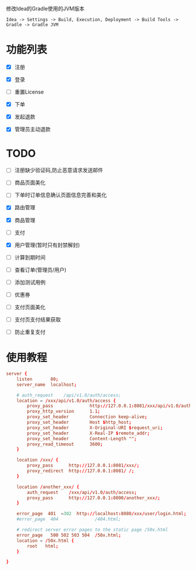 


修改Idea的Gradle使用的JVM版本
``` text
Idea -> Settings -> Build, Execution, Deployment -> Build Tools -> Gradle -> Gradle JVM 
```


# 功能列表
- [x] 注册
- [x] 登录
- [ ] 重置License
- [x] 下单
- [x] 发起退款
- [x] 管理员主动退款


# TODO
- [ ] 注册缺少验证码,防止恶意请求发送邮件
- [ ] 商品页面美化
- [ ] 下单时订单信息确认页面信息完善和美化

- [x] 路由管理
- [x] 商品管理
- [ ] 支付
- [x] 用户管理(暂时只有封禁解封)
- [ ] 计算到期时间
- [ ] 查看订单(管理员/用户)
- [ ] 添加测试用例
- [ ] 优惠券
- [ ] 支付页面美化
- [ ] 支付页支付结果获取
- [ ] 防止重复支付




# 使用教程

``` nginx.conf
server {
    listen       80;
    server_name  localhost;

    # auth_request    /api/v1.0/auth/access;
    location = /xxx/api/v1.0/auth/access {
        proxy_pass              http://127.0.0.1:8081/xxx/api/v1.0/auth/access;
        proxy_http_version      1.1;
        proxy_set_header        Connection keep-alive;
        proxy_set_header        Host $http_host;
        proxy_set_header        X-Original-URI $request_uri;
        proxy_set_header        X-Real-IP $remote_addr;
        proxy_set_header        Content-Length "";
        proxy_read_timeout      3600;
    }

    location /xxx/ {
        proxy_pass      http://127.0.0.1:8081/xxx/;
        proxy_redirect  http://127.0.0.1:8081/ /;
    }

    location /another_xxx/ {
        auth_request    /xxx/api/v1.0/auth/access;
        proxy_pass      http://127.0.0.1:8000/another_xxx/;
    }

    error_page  401  =302  http://localhost:8080/xxx/user/login.html;
    #error_page  404              /404.html;

    # redirect server error pages to the static page /50x.html
    error_page   500 502 503 504  /50x.html;
    location = /50x.html {
        root   html;
    }

}

```



